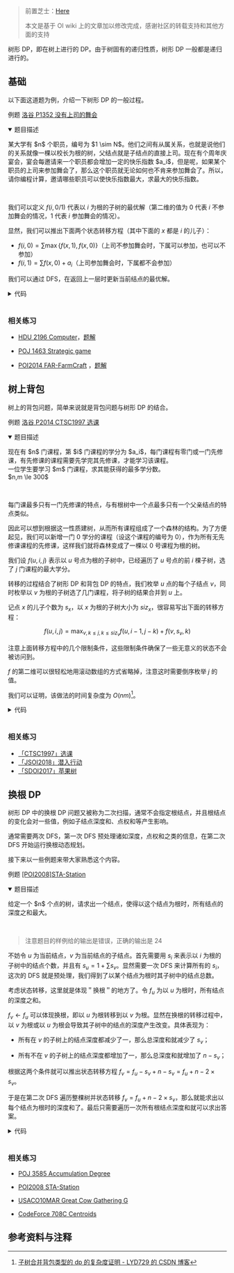 > 前置芝士：[Here](https://www.cnblogs.com/RioTian/p/13939316.html)
>
> 本文是基于 OI wiki 上的文章加以修改完成，感谢社区的转载支持和其他方面的支持

树形 DP，即在树上进行的 DP。由于树固有的递归性质，树形 DP 一般都是递归进行的。

## 基础

以下面这道题为例，介绍一下树形 DP 的一般过程。

例题 [洛谷 P1352 没有上司的舞会](https://www.luogu.com.cn/problem/P1352)

<details open="" class="warn">
<summary>题目描述 </summary> 
<p>某大学有 $n$ 个职员，编号为 $1 \sim N$。他们之间有从属关系，也就是说他们的关系就像一棵以校长为根的树，父结点就是子结点的直接上司。现在有个周年庆宴会，宴会每邀请来一个职员都会增加一定的快乐指数 $a_i$，但是呢，如果某个职员的上司来参加舞会了，那么这个职员就无论如何也不肯来参加舞会了。所以，请你编程计算，邀请哪些职员可以使快乐指数最大，求最大的快乐指数。
</p>
</details><br>

我们可以定义 $f(i,0/1)$ 代表以 $i$ 为根的子树的最优解（第二维的值为 0 代表 $i$ 不参加舞会的情况，1 代表 $i$ 参加舞会的情况）。

显然，我们可以推出下面两个状态转移方程（其中下面的 $x$ 都是 $i$ 的儿子）：

- $f(i,0) = \sum\max \{f(x,1),f(x,0)\}$（上司不参加舞会时，下属可以参加，也可以不参加）
- $f(i,1) = \sum{f(x,0)} + a_i$（上司参加舞会时，下属都不会参加）

我们可以通过 DFS，在返回上一层时更新当前结点的最优解。

<details> 
<summary>代码</summary>
<pre><code class="language-cpp">const int N = 1e4 + 10;
vector<int> tr[N];
int f[N][2], v[N], Happy[N], n;
void dfs(int u) {
    f[u][0] = 0; f[u][1] = Happy[u];
    for (auto v : tr[u]) {
        dfs(v);
        f[u][0] += max(f[v][0], f[v][1]);
        f[u][1] += f[v][0];
    }
}
int main() {
    cin.tie(nullptr)->sync_with_stdio(false);
    cin >> n;
    for (int i = 1; i <= n; ++i) cin >> Happy[i];
    for (int i = 1, x, y; i < n; ++i) {
        cin >> x >> y;
        v[x] = 1;// x has a father
        tr[y].push_back(x);
    }
    int root;
    for (int i = 1; i <= n; ++i)
        if (!v[i]) {root = i; break;}
    dfs(root);
    cout << max(f[root][0], f[root][1]) << "\n";
}
</code></pre>
</details><br>

### 相关练习

- [HDU 2196 Computer](http://acm.hdu.edu.cn/showproblem.php?pid=2196)，[题解](https://www.cnblogs.com/RioTian/p/13751877.html)

- [POJ 1463 Strategic game](http://poj.org/problem?id=1463)

- [POI2014 FAR-FarmCraft](https://www.luogu.com.cn/problem/P3574) ，[题解](https://www.cnblogs.com/RioTian/p/15111199.html)

## 树上背包

树上的背包问题，简单来说就是背包问题与树形 DP 的结合。

例题 [洛谷 P2014 CTSC1997 选课](https://www.luogu.com.cn/problem/P2014)

<details open="" class="warn">
<summary>题目描述 </summary> 
<p> 现在有 $n$ 门课程，第 $i$ 门课程的学分为 $a_i$，每门课程有零门或一门先修课，有先修课的课程需要先学完其先修课，才能学习该课程。<br> 一位学生要学习 $m$ 门课程，求其能获得的最多学分数。
<br>
$n,m \le 300$
</p>
</details><br>

每门课最多只有一门先修课的特点，与有根树中一个点最多只有一个父亲结点的特点类似。

因此可以想到根据这一性质建树，从而所有课程组成了一个森林的结构。为了方便起见，我们可以新增一门 $0$ 学分的课程（设这个课程的编号为 $0$），作为所有无先修课课程的先修课，这样我们就将森林变成了一棵以 $0$ 号课程为根的树。

我们设 $f(u,i,j)$ 表示以 $u$ 号点为根的子树中，已经遍历了 $u$ 号点的前 $i$ 棵子树，选了 $j$ 门课程的最大学分。

转移的过程结合了树形 DP 和背包 DP 的特点，我们枚举 $u$ 点的每个子结点 $v$，同时枚举以 $v$ 为根的子树选了几门课程，将子树的结果合并到 $u$ 上。

记点 $x$ 的儿子个数为 $s_x$，以 $x$ 为根的子树大小为 $siz_x$，很容易写出下面的转移方程：

$$
f(u,i,j)=\max_{v,k \leq j,k \leq siz_v} f(u,i-1,j-k)+f(v,s_v,k)
$$

注意上面转移方程中的几个限制条件，这些限制条件确保了一些无意义的状态不会被访问到。

$f$ 的第二维可以很轻松地用滚动数组的方式省略掉，注意这时需要倒序枚举 $j$ 的值。

我们可以证明，该做法的时间复杂度为 $O(nm)$[^note1]。

<details> 
<summary>代码</summary>
<pre><code class="language-cpp">const int N = 310;
vector<int>e[N];
int f[N][N], s[N], n, m;
void dfs(int x) {
    f[x][0] = 0;
    for (int v : e[x]) { // 循环子节点（物品）
        dfs(v);
        for (int t = m; t >= 0; --t)     // 倒序循环当前选课总门数（当前背包体积）
            for (int j = 0; j <= t; ++j) // 循环更深子树上的选课门数（组内物品）
                f[x][t] = max(f[x][t], f[x][t - j] + f[v][j]);
        /* 或者
            for (int j = t; j >= 0; j--)
                if (t + j <= m)
                    f[x][t+j] = max(f[x][t+j], f[x][t] + f[y][j]);
            这两种写法j分别用了正序和倒序循环
            是为了正确处理组内体积为0的物品（本题正序倒序都可以AC是因为体积为0的物品价值恰好也为0）
            请读者结合0/1背包问题中DP的“阶段”理论思考 */
    }
    if (x != 0) // x不为0时，选修x本身需要占用1门课，并获得相应学分
        for (int t = m; t > 0; t--) f[x][t] = f[x][t - 1] + s[x];
}
int main() {
    cin.tie(nullptr)->sync_with_stdio(false);
    cin >> n >> m;
    for (int i = 1, x; i <= n; ++i) {
        cin >> x >> s[i];
        e[x].push_back(i);
    }
    memset(f, 0xcf, sizeof(f)); // -inf
    dfs(0);
    cout << f[0][m] << "\n";
}
</code></pre>
</details><br>

### 相关练习

- [「CTSC1997」选课](https://www.luogu.com.cn/problem/P2014)
- [「JSOI2018」潜入行动](https://loj.ac/problem/2546)
- [「SDOI2017」苹果树](https://loj.ac/problem/2268)



## 换根 DP

树形 DP 中的换根 DP 问题又被称为二次扫描，通常不会指定根结点，并且根结点的变化会对一些值，例如子结点深度和、点权和等产生影响。

通常需要两次 DFS，第一次 DFS 预处理诸如深度，点权和之类的信息，在第二次 DFS 开始运行换根动态规划。

接下来以一些例题来带大家熟悉这个内容。

例题 [[POI2008]STA-Station](https://www.luogu.com.cn/problem/P3478)

<details open="" class="warn">
<summary>题目描述 </summary> 
<p>给定一个 $n$ 个点的树，请求出一个结点，使得以这个结点为根时，所有结点的深度之和最大。
</p>
</details><br>

> 注意题目的样例给的输出是错误，正确的输出是 $24$ 

不妨令 $u$ 为当前结点，$v$ 为当前结点的子结点。首先需要用 $s_i$ 来表示以 $i$ 为根的子树中的结点个数，并且有 $s_u=1+\sum s_v$。显然需要一次 DFS 来计算所有的 $s_i$，这次的 DFS 就是预处理，我们得到了以某个结点为根时其子树中的结点总数。

考虑状态转移，这里就是体现＂换根＂的地方了。令 $f_u$ 为以 $u$ 为根时，所有结点的深度之和。

$f_v\leftarrow f_u$ 可以体现换根，即以 $u$ 为根转移到以 $v$ 为根。显然在换根的转移过程中，以 $v$ 为根或以 $u$ 为根会导致其子树中的结点的深度产生改变。具体表现为：

- 所有在 $v$ 的子树上的结点深度都减少了一，那么总深度和就减少了 $s_v$；

- 所有不在 $v$ 的子树上的结点深度都增加了一，那么总深度和就增加了 $n-s_v$；

根据这两个条件就可以推出状态转移方程 $f_v = f_u - s_v + n - s_v=f_u + n - 2 \times s_v$。

于是在第二次 DFS 遍历整棵树并状态转移 $f_v=f_u + n - 2 \times s_v$，那么就能求出以每个结点为根时的深度和了。最后只需要遍历一次所有根结点深度和就可以求出答案。



<details> 
<summary>代码</summary>
<pre><code class="language-cpp">using pii = pair<int, int>;
const int N = 2e5 + 10;
vector<pii>e[N];
int f[N], d[N], ff[N];
void dfs(int u, int fa) {
    for (auto [v, w] : e[u]) {
        if (v == fa) continue;
        dfs(v, u);
        if (d[v] == 1) f[u] += w;
        else f[u] += min(f[v], w);
    }
}
void dfs1(int u, int fa) {
    ff[u] = f[u];
    for (auto [v, w] : e[u]) {
        if (v == fa)continue;
        if (d[v] == 1) {
            f[u] -= w;
            f[v] += min(f[u], w);
        } else {
            f[u] -= min(w, f[v]);
            f[v] += min(w, f[u]);
        }
        dfs1(v, u);
    }
}
int main() {
    cin.tie(nullptr)->sync_with_stdio(false);
    int _; for (cin >> _; _--;) {
        int n; cin >> n;
        for (int i = 1; i <= n; ++i) {
            e[i].clear();
            d[i] = f[i] = ff[i] = 0;
        }
        for (int i = 1, u, v, w; i < n; ++i) {
            cin >> u >> v >> w;
            e[u].push_back({v, w});
            e[v].push_back({u, w});
            d[u]++, d[v]++;
        }
        dfs(1, -1);
        dfs1(1, -1);
        int ans = 0;
        for (int i = 1; i <= n; ++i) ans = max(ans, ff[i]);
        cout << ans << "\n";
    }
}
</code></pre>
</details><br>



### 相关练习

- [POJ 3585 Accumulation Degree](http://poj.org/problem?id=3585)

- [POI2008 STA-Station](https://www.luogu.com.cn/problem/P3478)

- [USACO10MAR Great Cow Gathering G](https://www.luogu.com.cn/problem/P2986)

- [CodeForce 708C Centroids](http://codeforces.com/problemset/problem/708/C)



## 参考资料与注释

[^note1]: [子树合并背包类型的 dp 的复杂度证明 - LYD729 的 CSDN 博客](https://blog.csdn.net/lyd_7_29/article/details/79854245)
